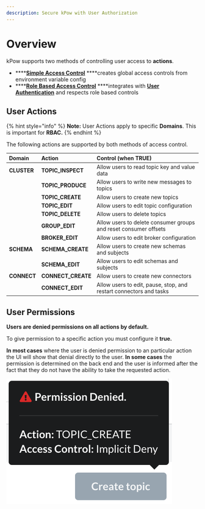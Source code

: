 ```yaml
---
description: Secure kPow with User Authorization
---
```


# Overview

kPow supports two methods of controlling user access to **actions**.

* \*\*\*\*[**Simple Access Control**](simple-access-control.md) ****creates global access controls from environment variable config
* \*\*\*\*[**Role Based Access Control**](role-based-access-control.md) ****integrates with [**User Authentication**](../user-authentication/overview.md) and respects role based controls

## User Actions

{% hint style="info" %}
**Note:** User Actions apply to specific **Domains**. This is important for **RBAC.**
{% endhint %}

The following actions are supported by both methods of access control.

| Domain | Action | Control \(when TRUE\) |
| :--- | :--- | :--- |
| **CLUSTER** | **TOPIC\_INSPECT** | Allow users to read topic key and value data |
|  | **TOPIC\_PRODUCE** | Allow users to write new messages to topics |
|  | **TOPIC\_CREATE** | Allow users to create new topics |
|  | **TOPIC\_EDIT** | Allow users to edit topic configuration |
|  | **TOPIC\_DELETE** | Allow users to delete topics |
|  | **GROUP\_EDIT** | Allow users to delete consumer groups and reset consumer offsets |
|  | **BROKER\_EDIT** | Allow users to edit broker configuration |
| **SCHEMA** | **SCHEMA\_CREATE** | Allow users to create new schemas and subjects |
|  | **SCHEMA\_EDIT** | Allow users to edit schemas and subjects |
| **CONNECT** | **CONNECT\_CREATE** | Allow users to create new connectors |
|  | **CONNECT\_EDIT** | Allow users to edit, pause, stop, and restart connectors and tasks |

## User Permissions

**Users are denied permissions on all actions by default.** 

To give permission to a specific action you must configure it **true.**

**In most cases** where the user is denied permission to an particular action the UI will show that denial directly to the user. **In some cases** the permission is determined on the back end and the user is informed after the fact that they do not have the ability to take the requested action.

![](../.gitbook/assets/snippet-permission-denied.png)


